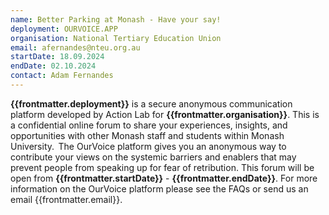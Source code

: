 ```yaml
---
name: Better Parking at Monash - Have your say!
deployment: OURVOICE.APP
organisation: National Tertiary Education Union
email: afernandes@nteu.org.au
startDate: 18.09.2024
endDate: 02.10.2024
contact: Adam Fernandes
---
```


**{{frontmatter.deployment}}** is a secure anonymous communication platform developed by Action Lab for **{{frontmatter.organisation}}**. This is a confidential online forum to share your experiences, insights, and opportunities with other Monash staff and students within Monash University.  The OurVoice platform gives you an anonymous way to contribute your views on the systemic barriers and enablers that may prevent people from speaking up for fear of retribution. This forum will be open from **{{frontmatter.startDate}}** - **{{frontmatter.endDate}}**. For more information on the OurVoice platform please see the FAQs or send us an email {{frontmatter.email}}.
